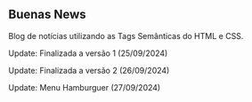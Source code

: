 ## Buenas News

Blog de notícias utilizando as Tags Semânticas do HTML e CSS.

Update: Finalizada a versão 1 (25/09/2024)

Update: Finalizada a versão 2 (26/09/2024)

Update: Menu Hamburguer (27/09/2024)
